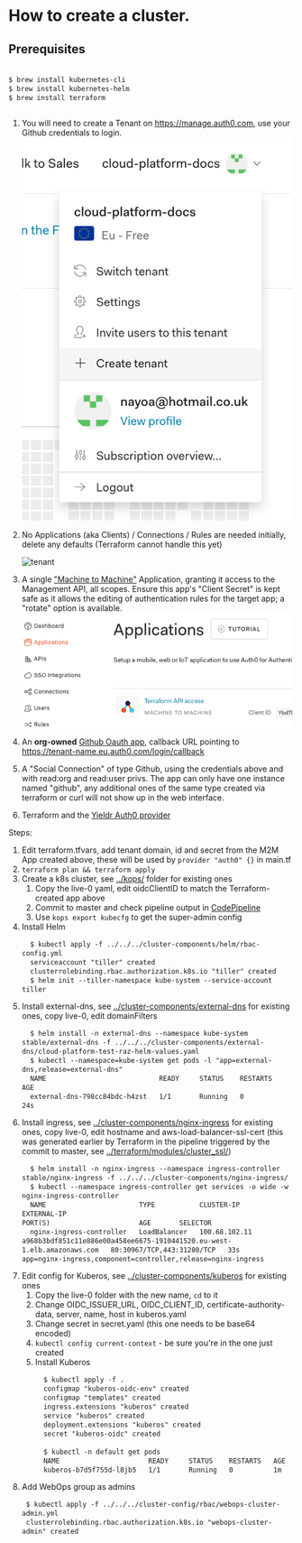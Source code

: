 # How to create a cluster.

## Prerequisites

```

$ brew install kubernetes-cli
$ brew install kubernetes-helm
$ brew install terraform

```


## 

1. You will need to create a Tenant on https://manage.auth0.com, use your Github credentials to login.
   ![create-tenant](auth0/create-tenant.png)


1. No Applications (aka Clients) / Connections / Rules are needed initially, delete any defaults (Terraform cannot handle this yet)

   ![tenant](auth0/tenant2.png)

1. A single ["Machine to Machine"](https://auth0.com/docs/applications/machine-to-machine) Application, granting it access to the Management API, all scopes. Ensure this app's "Client Secret" is kept safe as it allows the editing of authentication rules for the target app; a "rotate" option is available.
  ![m2m app](auth0/tf.png)

1. An **org-owned** [Github Oauth app](https://auth0.com/docs/connections/social/github), callback URL pointing to https://tenant-name.eu.auth0.com/login/callback

1. A "Social Connection" of type Github, using the credentials above and with read:org and read:user privs. The app can only have one instance named "github", any additional ones of the same type created via terraform or curl will not show up in the web interface.

1. Terraform and the [Yieldr Auth0 provider](https://github.com/yieldr/terraform-provider-auth0)

Steps:
1. Edit terraform.tfvars, add tenant domain, id and secret from the M2M App created above, these will be used by `provider "auth0" {}` in main.tf
1. `terraform plan && terraform apply`
1. Create a k8s cluster, see [../kops/](../kops/) folder for existing ones
   1. Copy the live-0 yaml, edit oidcClientID to match the Terraform-created app above
   1. Commit to master and check pipeline output in [CodePipeline](https://eu-west-1.console.aws.amazon.com/codepipeline/home?region=eu-west-1#/view/cluster-creation-pipeline)
   1. Use `kops export kubecfg` to get the super-admin config
1. Install Helm
    ```
      $ kubectl apply -f ../../../cluster-components/helm/rbac-config.yml
      serviceaccount "tiller" created
      clusterrolebinding.rbac.authorization.k8s.io "tiller" created
      $ helm init --tiller-namespace kube-system --service-account tiller
      ```
1. Install external-dns, see [../cluster-components/external-dns](../cluster-components/external-dns) for existing ones, copy live-0, edit domainFilters
    ```
      $ helm install -n external-dns --namespace kube-system stable/external-dns -f ../../../cluster-components/external-dns/cloud-platform-test-raz-helm-values.yaml
      $ kubectl --namespace=kube-system get pods -l "app=external-dns,release=external-dns"
      NAME                            READY     STATUS    RESTARTS   AGE
      external-dns-798cc84bdc-h4zst   1/1       Running   0          24s
    ```
1. Install ingress, see [../cluster-components/nginx-ingress](../cluster-components/nginx-ingress) for existing ones, copy live-0, edit hostname and aws-load-balancer-ssl-cert (this was generated earlier by Terraform in the pipeline triggered by the commit to master, see [../terraform/modules/cluster_ssl/](../terraform/modules/cluster_ssl/))
    ```
      $ helm install -n nginx-ingress --namespace ingress-controller stable/nginx-ingress -f ../../../cluster-components/nginx-ingress/
      $ kubectl --namespace ingress-controller get services -o wide -w nginx-ingress-controller
      NAME                       TYPE           CLUSTER-IP      EXTERNAL-IP                                                               PORT(S)                      AGE       SELECTOR
      nginx-ingress-controller   LoadBalancer   100.68.102.11   a968b3bdf851c11e886e00a458ee6675-1910441520.eu-west-1.elb.amazonaws.com   80:30967/TCP,443:31280/TCP   33s       app=nginx-ingress,component=controller,release=nginx-ingress
    ```
1. Edit config for Kuberos, see [../cluster-components/kuberos](../cluster-components/kuberos) for existing ones
    1. Copy the live-0 folder with the new name, `cd` to it
    1. Change OIDC_ISSUER_URL, OIDC_CLIENT_ID, certificate-authority-data, server, name, host in kuberos.yaml
    1. Change secret in secret.yaml (this one needs to be base64 encoded)
    1. `kubectl config current-context` - be sure you're in the one just created
    1. Install Kuberos
        ```
          $ kubectl apply -f .
          configmap "kuberos-oidc-env" created
          configmap "templates" created
          ingress.extensions "kuberos" created
          service "kuberos" created
          deployment.extensions "kuberos" created
          secret "kuberos-oidc" created

          $ kubectl -n default get pods
          NAME                      READY     STATUS    RESTARTS   AGE
          kuberos-b7d5f755d-l8jb5   1/1       Running   0          1m
        ```
1. Add WebOps group as admins
    ```
     $ kubectl apply -f ../../../cluster-config/rbac/webops-cluster-admin.yml
     clusterrolebinding.rbac.authorization.k8s.io "webops-cluster-admin" created
    ```




